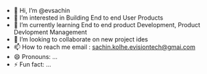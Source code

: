 - 👋 Hi, I’m @evsachin
- 👀 I’m interested in Building End to end User Products
- 🌱 I’m currently learning End to end product Development, Product Devlopment Management
- 💞️ I’m looking to collaborate on new project ides
- 📫 How to reach me email : sachin.kolhe.evisiontech@gmai.com
- 😄 Pronouns: ...
- ⚡ Fun fact: ...

<!---
evsachin/evsachin is a ✨ special ✨ repository because its `README.md` (this file) appears on your GitHub profile.
You can click the Preview link to take a look at your changes.
--->
